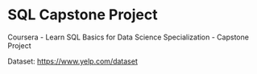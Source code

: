 # SQL Capstone Project
Coursera - Learn SQL Basics for Data Science Specialization - Capstone Project

Dataset: https://www.yelp.com/dataset
